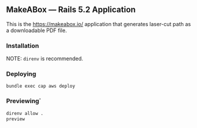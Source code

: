 ## MakeABox — Rails 5.2 Application

This is the https://makeabox.io/ application that generates laser-cut path as a downloadable PDF file.

### Installation

NOTE: `direnv` is recommended.

### Deploying

```
bundle exec cap aws deploy
```

### Previewing˙

```bash
direnv allow .
preview
```
